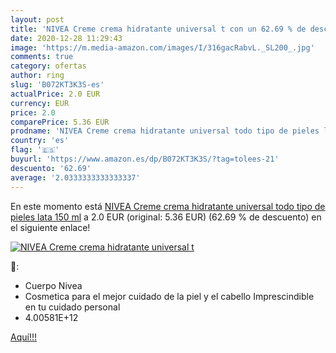 ```yaml
---
layout: post
title: 'NIVEA Creme crema hidratante universal t con un 62.69 % de descuento'
date: 2020-12-28 11:29:43
image: 'https://m.media-amazon.com/images/I/316gacRabvL._SL200_.jpg'
comments: true
category: ofertas
author: ring
slug: 'B072KT3K3S-es'
actualPrice: 2.0 EUR
currency: EUR
price: 2.0
comparePrice: 5.36 EUR
prodname: 'NIVEA Creme crema hidratante universal todo tipo de pieles lata 150 ml'
country: 'es'
flag: '🇪🇸'
buyurl: 'https://www.amazon.es/dp/B072KT3K3S/?tag=tolees-21'
descuento: '62.69'
average: '2.0333333333333337'
---
```


En este momento está [NIVEA Creme crema hidratante universal todo tipo de pieles lata 150 ml](https://www.amazon.es/dp/B072KT3K3S/?tag=tolees-21) a 2.0 EUR (original: 5.36 EUR) (62.69 %  de descuento) en el siguiente enlace!

[![NIVEA Creme crema hidratante universal t](https://m.media-amazon.com/images/I/316gacRabvL._SL200_.jpg)](https://www.amazon.es/dp/B072KT3K3S/?tag=tolees-21)

🔎:

- Cuerpo Nivea
- Cosmetica para el mejor cuidado de la piel y el cabello Imprescindible en tu cuidado personal
- 4.00581E+12

[Aquí!!!](https://www.amazon.es/dp/B072KT3K3S/?tag=tolees-21)
